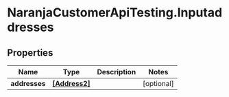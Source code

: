 # NaranjaCustomerApiTesting.Inputaddresses

## Properties

Name | Type | Description | Notes
------------ | ------------- | ------------- | -------------
**addresses** | [**[Address2]**](Address2.md) |  | [optional] 


